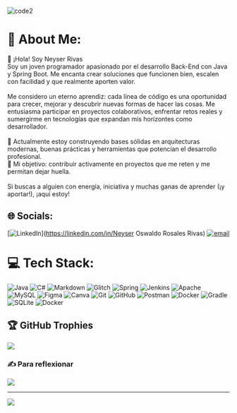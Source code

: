 <!--
![Descripción]()
-->
![code2](https://github.com/user-attachments/assets/3a180873-8e6b-45f2-9961-2b58a9d82361)


# 💫 About Me:
👋 ¡Hola! Soy Neyser Rivas<br>Soy un joven programador apasionado por el desarrollo Back-End con Java y Spring Boot. Me encanta crear soluciones que funcionen bien, escalen con facilidad y que realmente aporten valor.<br><br>Me considero un eterno aprendiz: cada línea de código es una oportunidad para crecer, mejorar y descubrir nuevas formas de hacer las cosas. Me entusiasma participar en proyectos colaborativos, enfrentar retos reales y sumergirme en tecnologías que expandan mis horizontes como desarrollador.<br><br>🔧 Actualmente estoy construyendo bases sólidas en arquitecturas modernas, buenas prácticas y herramientas que potencian el desarrollo profesional.<br>🚀 Mi objetivo: contribuir activamente en proyectos que me reten y me permitan dejar huella.<br><br>Si buscas a alguien con energía, iniciativa y muchas ganas de aprender (¡y aportar!), ¡aquí estoy!


## 🌐 Socials:
[![LinkedIn](https://img.shields.io/badge/LinkedIn-%230077B5.svg?logo=linkedin&logoColor=white)](https://linkedin.com/in/Neyser Oswaldo Rosales Rivas) [![email](https://img.shields.io/badge/Email-D14836?logo=gmail&logoColor=white)](mailto:neyserrivas82@gmail.com) 

# 💻 Tech Stack:
![Java](https://img.shields.io/badge/java-%23ED8B00.svg?style=for-the-badge&logo=openjdk&logoColor=white) ![C#](https://img.shields.io/badge/c%23-%23239120.svg?style=for-the-badge&logo=csharp&logoColor=white) ![Markdown](https://img.shields.io/badge/markdown-%23000000.svg?style=for-the-badge&logo=markdown&logoColor=white) ![Glitch](https://img.shields.io/badge/glitch-%233333FF.svg?style=for-the-badge&logo=glitch&logoColor=white) ![Spring](https://img.shields.io/badge/spring-%236DB33F.svg?style=for-the-badge&logo=spring&logoColor=white) ![Jenkins](https://img.shields.io/badge/jenkins-%232C5263.svg?style=for-the-badge&logo=jenkins&logoColor=white) ![Apache](https://img.shields.io/badge/apache-%23D42029.svg?style=for-the-badge&logo=apache&logoColor=white) ![MySQL](https://img.shields.io/badge/mysql-4479A1.svg?style=for-the-badge&logo=mysql&logoColor=white) ![Figma](https://img.shields.io/badge/figma-%23F24E1E.svg?style=for-the-badge&logo=figma&logoColor=white) ![Canva](https://img.shields.io/badge/Canva-%2300C4CC.svg?style=for-the-badge&logo=Canva&logoColor=white) ![Git](https://img.shields.io/badge/git-%23F05033.svg?style=for-the-badge&logo=git&logoColor=white) ![GitHub](https://img.shields.io/badge/github-%23121011.svg?style=for-the-badge&logo=github&logoColor=white) ![Postman](https://img.shields.io/badge/Postman-FF6C37?style=for-the-badge&logo=postman&logoColor=white) ![Docker](https://img.shields.io/badge/docker-%230db7ed.svg?style=for-the-badge&logo=docker&logoColor=white) ![Gradle](https://img.shields.io/badge/Gradle-02303A.svg?style=for-the-badge&logo=Gradle&logoColor=white) ![SQLite](https://img.shields.io/badge/sqlite-%2307405e.svg?style=for-the-badge&logo=sqlite&logoColor=white) ![Docker](https://img.shields.io/badge/docker-%230db7ed.svg?style=for-the-badge&logo=docker&logoColor=white)

<!--
# 📊 GitHub Stats:
![](https://github-readme-stats.vercel.app/api?username=Neyser&theme=tokyonight&hide_border=false&include_all_commits=false&count_private=false)<br/>
![](https://nirzak-streak-stats.vercel.app/?user=Neyser&theme=tokyonight&hide_border=false)<br/>
![](https://github-readme-stats.vercel.app/api/top-langs/?username=Neyser&theme=tokyonight&hide_border=false&include_all_commits=false&count_private=false&layout=compact)
-->
## 🏆 GitHub Trophies
![](https://github-profile-trophy.vercel.app/?username=Neyser&theme=bear&no-frame=false&no-bg=true&margin-w=4)

### ✍️ Para reflexionar
![](https://quotes-github-readme.vercel.app/api?type=horizontal&theme=radical)

---
[![](https://visitcount.itsvg.in/api?id=Neyser&icon=0&color=3)](https://visitcount.itsvg.in)

<!-- Proudly created with GPRM ( https://gprm.itsvg.in ) -->
